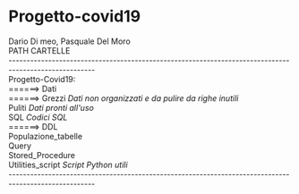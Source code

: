 # Progetto-covid19
Dario Di meo, Pasquale Del Moro</br>
PATH CARTELLE</br>
------------------------------------------------------------------------------------------------------</br>
Progetto-Covid19:</br>
======> Dati </br>
        ======> Grezzi *Dati non organizzati e da pulire da righe inutili*</br>
                Puliti *Dati pronti all'uso*</br>
        SQL *Codici SQL*</br>
        ======>  DDL </br>
                 Populazione_tabelle</br>
                 Query</br>
                 Stored_Procedure</br>
        Utilities_script *Script Python utili*</br>
------------------------------------------------------------------------------------------------------</br>
